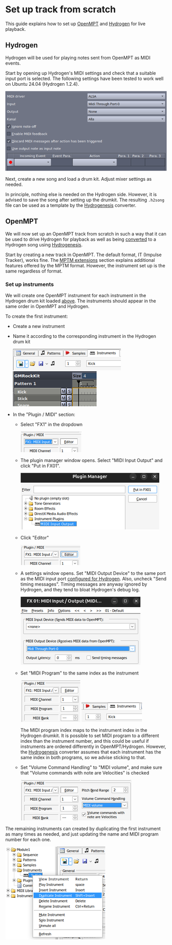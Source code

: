 # Set up track from scratch

This guide explains how to set up [OpenMPT](https://openmpt.org) and [Hydrogen](http://hydrogen-music.org) for live playback.



Hydrogen
------------------------------------------------------------------------------------------

Hydrogen will be used for playing notes sent from OpenMPT as MIDI events.

Start by opening up Hydrogen's MIDI settings and check that a suitable input port is selected. The following settings have been tested to work well on Ubuntu 24.04 (Hydrogen 1.2.4).

![](./images/h2_midi_settings.png)

Next, create a new song and load a drum kit. Adjust mixer settings as needed.

In principle, nothing else is needed on the Hydrogen side. However, it is advised to save the song after setting up the drumkit. The resulting `.h2song` file can be used as a template by the [Hydrogenesis](../src/hydrogenesis.py) converter.



OpenMPT
------------------------------------------------------------------------------------------

We will now set up an OpenMPT track from scratch in such a way that it can be used to drive Hydrogen for playback as well as being [converted](./conversion.md) to a Hydrogen song using [Hydrogenesis](../src/hydrogenesis.py).

Start by creating a new track in OpenMPT. The default format, IT (Impulse Tracker), works fine. The [MPTM extensions](#mptm-extensions) section explains additional features offered by the MPTM format. However, the instrument set up is the same regardless of format.

### Set up instruments

We will create one OpenMPT instrument for each instrument in the Hydrogen drum kit loaded [above](#hydrogen). The instruments should appear in the same order in OpenMPT and Hydrogen.

To create the first instrument:

  * Create a new instrument
  * Name it according to the corresponding instrument in the Hydrogen drum kit

    ![](./images/mpt_instr_name.png) ![](./images/h2_instr_name.png)

  * In the "Plugin / MIDI" section:
      - Select "FX1" in the dropdown

        ![](./images/mpt_instr_midi_fx1.png)

      - The plugin manager window opens. Select "MIDI Input Output" and click "Put in FX01".

        ![](./images/mpt_plugin_manager_midi.png)

      - Click "Editor"

        ![](./images/mpt_instr_midi_editor.png)

      - A settings window opens. Set "MIDI Output Device" to the same port as the MIDI input port [configured for Hydrogen](#hydrogen). Also, uncheck "Send timing messages". Timing messages are anyway ignored by Hydrogen, and they tend to bloat Hydrogen's debug log.

        ![](./images/mpt_fx1_midi_output.png)

      - Set "MIDI Program" to the same index as the instrument

        ![](./images/mpt_instr_midi.png) ![](./images/mpt_instr_number.png)

        The MIDI program index maps to the instrument index in the Hydrogen drumkit. It is possible to set MIDI program to a different index than the instrument number, and this could be useful if instruments are ordered differently in OpenMPT/Hydrogen. However, the [Hydrogenesis](../src/hydrogenesis.py) converter assumes that each instrument has the same index in both programs, so we advise sticking to that.

      - Set "Volume Command Handling" to "MIDI volume", and make sure that "Volume commands with note are Velocities" is checked

        ![](./images/mpt_instr_midi_volume.png)

The remaining instruments can created by duplicating the first instrument as many times as needed, and just updating the name and MIDI program number for each one.

![](./images/mpt_duplicate_instr.png)
